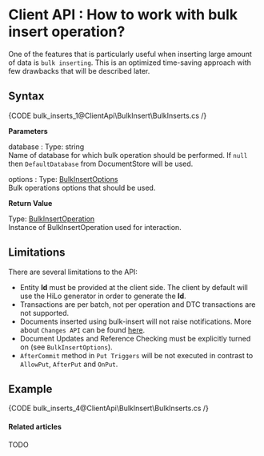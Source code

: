 # Client API : How to work with bulk insert operation?

One of the features that is particularly useful when inserting large amount of data is `bulk inserting`. This is an optimized time-saving approach with few drawbacks that will be described later.

## Syntax

{CODE bulk_inserts_1@ClientApi\BulkInsert\BulkInserts.cs /}

**Parameters**   

database
:   Type: string   
Name of database for which bulk operation should be performed. If `null` then `DefaultDatabase` from DocumentStore will be used.

options
:   Type: [BulkInsertOptions](../../glossary/bulk-insert/bulk-insert-options)   
Bulk operations options that should be used.

**Return Value**

Type: [BulkInsertOperation](../../glossary/bulk-insert/bulk-insert-operation)     
Instance of BulkInsertOperation used for interaction.

## Limitations

There are several limitations to the API:

* Entity **Id** must be provided at the client side. The client by default will use the HiLo generator in order to generate the **Id**.
* Transactions are per batch, not per operation and DTC transactions are not supported.
* Documents inserted using bulk-insert will not raise notifications. More about `Changes API` can be found [here](../changes-api).
* Document Updates and Reference Checking must be explicitly turned on (see `BulkInsertOptions`).
* `AfterCommit` method in `Put Triggers` will be not executed in contrast to `AllowPut`, `AfterPut` and `OnPut`.

## Example

{CODE bulk_inserts_4@ClientApi\BulkInsert\BulkInserts.cs /}

#### Related articles

TODO
